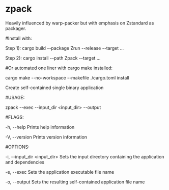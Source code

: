 # zpack

Heavily influenced by warp-packer but with emphasis on Zstandard as packager.

#Install with:

Step 1):
cargo build --package Zrun --release --target ...

Step 2):
cargo install --path Zpack --target ...

#Or automated one liner with cargo make installed:

cargo make --no-workspace --makefile ./cargo.toml install

Create self-contained single binary application

#USAGE:

zpack --exec <exec> --input_dir <input_dir> --output <output>

#FLAGS:

-h, --help       Prints help information

-V, --version    Prints version information

#OPTIONS:

-i, --input_dir <input_dir>    Sets the input directory containing the application and dependencies

-e, --exec <exec>              Sets the application executable file name

-o, --output <output>          Sets the resulting self-contained application file name
